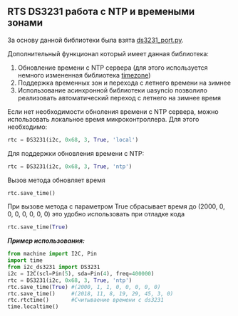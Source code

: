 ## RTS DS3231 работа с NTP и времеными зонами

За основу данной библиотеки была взята [ds3231_port.py](https://github.com/peterhinch/micropython-samples/blob/master/DS3231/ds3231_port.py).

Дополнительный функционал который имеет данная библиотека:
1. Обновление времени с NTP сервера (для этого используется немного измененная библиотека [timezone](https://github.com/gwvsol/ESP8266-TimeZone))
2. Поддержка временных зон и перехода с летнего времени на зимнее
3. Использование асинхронной библиотеки uasyncio позволило реализовать автоматический переход с летнего на зимнее время

Если нет необходимости обноления времени с NTP сервера, можно использовать локальное время микроконтроллера. Для этого необходимо:
```python
rtc = DS3231(i2c, 0x68, 3, True, 'local')
```
Для поддержки обновления времени с NTP:
```python
rtc = DS3231(i2c, 0x68, 3, True, 'ntp')
```
Вызов метода обновляет время
```python
rtc.save_time()
```
При вызове метода с параметром True сбрасывает время до (2000, 0, 0, 0, 0, 0, 0, 0) это удобно использовать при отладке кода
```python
rtc.save_time(True)
```

***Пример использования:***
```python
from machine import I2C, Pin
import time
from i2c_ds3231 import DS3231
i2c = I2C(scl=Pin(5), sda=Pin(4), freq=400000)
rtc = DS3231(i2c, 0x68, 3, True, 'ntp')
rtc.save_time(True) #(2000, 1, 1, 0, 0, 0, 0, 0)
rtc.save_time()     #(2018, 11, 8, 19, 29, 45, 3, 0)
rtc.rtctime()       #Считываение времени с ds3231
time.localtime()
```

